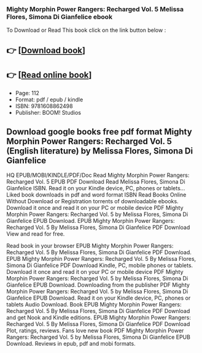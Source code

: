 ### Mighty Morphin Power Rangers: Recharged Vol. 5 Melissa Flores, Simona Di Gianfelice ebook

To Download or Read This book click on the link button below :

## 👉  [**[Download book](http://filesbooks.info/download.php?group=book&from=github.com&id=717642&lnk=1064 "Download book")**]

## 👉  [**[Read online book](http://filesbooks.info/download.php?group=book&from=github.com&id=717642&lnk=1064 "Read online book")**]


* Page: 112
* Format: pdf / epub / kindle
* ISBN: 9781608862498
* Publisher: BOOM! Studios



## Download google books free pdf format Mighty Morphin Power Rangers: Recharged Vol. 5 (English literature) by Melissa Flores, Simona Di Gianfelice


HQ EPUB/MOBI/KINDLE/PDF/Doc Read Mighty Morphin Power Rangers: Recharged Vol. 5 EPUB PDF Download Read Melissa Flores, Simona Di Gianfelice ISBN. Read it on your Kindle device, PC, phones or tablets... Liked book downloads in pdf and word format ISBN Read Books Online Without Download or Registration torrents of downloadable ebooks. Download it once and read it on your PC or mobile device PDF Mighty Morphin Power Rangers: Recharged Vol. 5 by Melissa Flores, Simona Di Gianfelice EPUB Download. EPUB Mighty Morphin Power Rangers: Recharged Vol. 5 By Melissa Flores, Simona Di Gianfelice PDF Download View and read for free.

Read book in your browser EPUB Mighty Morphin Power Rangers: Recharged Vol. 5 By Melissa Flores, Simona Di Gianfelice PDF Download. EPUB Mighty Morphin Power Rangers: Recharged Vol. 5 By Melissa Flores, Simona Di Gianfelice PDF Download Kindle, PC, mobile phones or tablets. Download it once and read it on your PC or mobile device PDF Mighty Morphin Power Rangers: Recharged Vol. 5 by Melissa Flores, Simona Di Gianfelice EPUB Download. Downloading from the publisher PDF Mighty Morphin Power Rangers: Recharged Vol. 5 by Melissa Flores, Simona Di Gianfelice EPUB Download. Read it on your Kindle device, PC, phones or tablets Audio Download. Book EPUB Mighty Morphin Power Rangers: Recharged Vol. 5 By Melissa Flores, Simona Di Gianfelice PDF Download and get Nook and Kindle editions. EPUB Mighty Morphin Power Rangers: Recharged Vol. 5 By Melissa Flores, Simona Di Gianfelice PDF Download Plot, ratings, reviews. Fans love new book PDF Mighty Morphin Power Rangers: Recharged Vol. 5 by Melissa Flores, Simona Di Gianfelice EPUB Download. Reviews in epub, pdf and mobi formats.





